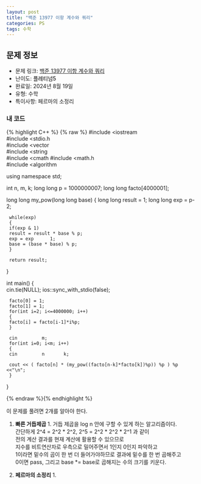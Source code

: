 ```yaml
---
layout: post
title: "백준 13977 이항 계수와 쿼리"
categories: PS
tags: 수학
---
```


## 문제 정보
- 문제 링크: [백준 13977 이항 계수와 쿼리](https://www.acmicpc.net/problem/13977)
- 난이도: <span style="color:#000000">플레티넘5</span>
- 완료일: 2024년 8월 19일
- 유형: 수학
- 특이사항: 페르마의 소정리

### 내 코드

{% highlight C++ %} {% raw %}
#include <iostream	
#include <stdio.h	
#include <vector	
#include <string	
#include <cmath	
#include <math.h	
#include <algorithm	

using namespace std;

int n, m, k;
long long p = 1000000007;
long long facto[4000001];

long long my_pow(long long base)
{
	 long long result = 1;
	 long long exp = p-2;
	 
	 while(exp)
	 {
	 if(exp & 1)
	 result = result * base % p;
	 exp = exp		1;
	 base = (base * base) % p;
	 }

	 return result;
}

int main()
{    
	 cin.tie(NULL);
	 ios::sync_with_stdio(false);

	 facto[0] = 1;
	 facto[1] = 1;
	 for(int i=2; i<=4000000; i++)
	 {
	 facto[i] = facto[i-1]*i%p;
	 }

	 cin 		 m;
	 for(int i=0; i<m; i++)
	 {
	 cin 		 n 		 k;

	 cout << ( facto[n] * (my_pow((facto[n-k]*facto[k])%p)) %p ) %p <<"\n";
	 }
}  


{% endraw %}{% endhighlight %}

이 문제를 풀려면 2개를 알아야 한다.

  1. **빠른 거듭제곱** 1. 거듭 제곱을 log n 안에 구할 수 있게 하는 알고리즘이다.   
간단하게 2^4 = 2^2 * 2^2, 2^5 = 2^2 * 2^2 * 2^1 과 같이   
전의 계산 결과를 현재 계산에 활용할 수 있으므로  
지수를 비트연산자로 우측으로 밀어주면서 1인지 0인지 파악하고   
1이라면 밑수의 곱이 한 번 더 들어가야하므로 결과에 밑수를 한 번 곱해주고   
0이면 pass, 그리고 base *= base로 곱해지는 수의 크기를 키운다.   
  

  2. **페르마의 소정리** 1. 

